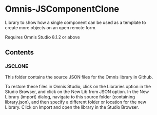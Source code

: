 # Omnis-JSComponentClone
Library to show how a single component can be used as a template to create more objects on an open remote form.

Requires Omnis Studio 8.1.2 or above

## Contents

### JSCLONE

This folder contains the source JSON files for the Omnis library in Github.

To restore these files in Omnis Studio, click on the Libraries option in the Studio Browser, and click on the New Lib from JSON option. In the New Library (import) dialog, navigate to this source folder (containing library.json), and then specify a different folder or location for the new Library. Click on Import and open the library in the Studio Browser.
